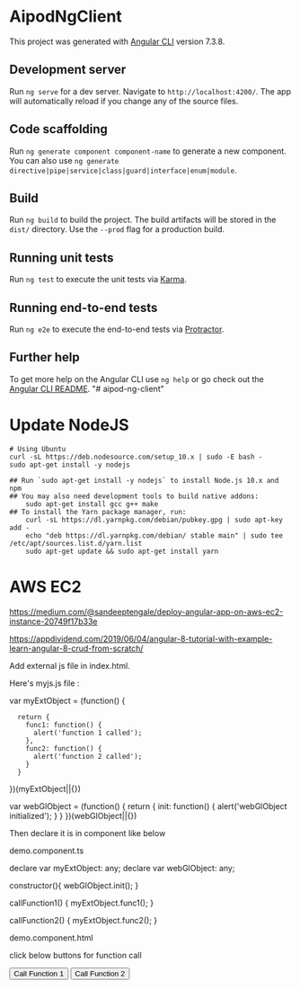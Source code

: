 # AipodNgClient

This project was generated with [Angular CLI](https://github.com/angular/angular-cli) version 7.3.8.

## Development server

Run `ng serve` for a dev server. Navigate to `http://localhost:4200/`. The app will automatically reload if you change any of the source files.

## Code scaffolding

Run `ng generate component component-name` to generate a new component. You can also use `ng generate directive|pipe|service|class|guard|interface|enum|module`.

## Build

Run `ng build` to build the project. The build artifacts will be stored in the `dist/` directory. Use the `--prod` flag for a production build.

## Running unit tests

Run `ng test` to execute the unit tests via [Karma](https://karma-runner.github.io).

## Running end-to-end tests

Run `ng e2e` to execute the end-to-end tests via [Protractor](http://www.protractortest.org/).

## Further help

To get more help on the Angular CLI use `ng help` or go check out the [Angular CLI README](https://github.com/angular/angular-cli/blob/master/README.md).
"# aipod-ng-client" 


# Update NodeJS

    # Using Ubuntu
    curl -sL https://deb.nodesource.com/setup_10.x | sudo -E bash -
    sudo apt-get install -y nodejs

    ## Run `sudo apt-get install -y nodejs` to install Node.js 10.x and npm
    ## You may also need development tools to build native addons:
        sudo apt-get install gcc g++ make
    ## To install the Yarn package manager, run:
        curl -sL https://dl.yarnpkg.com/debian/pubkey.gpg | sudo apt-key add -
        echo "deb https://dl.yarnpkg.com/debian/ stable main" | sudo tee /etc/apt/sources.list.d/yarn.list
        sudo apt-get update && sudo apt-get install yarn

# AWS EC2

https://medium.com/@sandeeptengale/deploy-angular-app-on-aws-ec2-instance-20749f17b33e

https://appdividend.com/2019/06/04/angular-8-tutorial-with-example-learn-angular-8-crud-from-scratch/


Add external js file in index.html.

<script src="./assets/vendors/myjs.js"></script>

Here's myjs.js file :

  var myExtObject = (function() {

      return {
        func1: function() {
          alert('function 1 called');
        },
        func2: function() {
          alert('function 2 called');
        }
      }

  })(myExtObject||{})


  var webGlObject = (function() { 
      return { 
        init: function() { 
          alert('webGlObject initialized');
        } 
      } 
  })(webGlObject||{})

Then declare it is in component like below

demo.component.ts

  declare var myExtObject: any;
  declare var webGlObject: any;

  constructor(){
      webGlObject.init();
  }

  callFunction1() {
      myExtObject.func1();
  }

  callFunction2() {
      myExtObject.func2();
  }

demo.component.html

<div>
    <p>click below buttons for function call</p>
    <button (click)="callFunction1()">Call Function 1</button>
    <button (click)="callFunction2()">Call Function 2</button>
</div>
